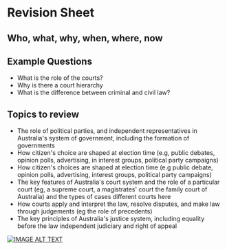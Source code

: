 # Revision Sheet
## Who, what, why, when, where, now


## Example Questions
- What is the role of the courts?
- Why is there a court hierarchy
- What is the difference between criminal and civil law?

## Topics to review

- The role of political parties, and independent representatives in Australia's system of government, including the formation of governments
- How citizen's choice are shaped at election time (e.g, public debates, opinion polls, advertising, in interest groups, political party campaigns)
- How citizen's choices are shaped at election time (e.g public debate, opinion polls, advertising, interest groups, political party campaigns)
- The key features of Australia's court system and the role of a particular court (eg, a supreme court, a magistrates' court the family court of Australia) and the types of cases different courts here
- How courts apply and interpret the law, resolve disputes, and make law through judgements (eg the role of precedents)
- The key principles of Australia's justice system, including equality before the law independent judiciary and right of appeal


[![IMAGE ALT TEXT](http://img.youtube.com/vi/dQw4w9WgXcQ/0.jpg)](http://www.youtube.com/watch?v=dQw4w9WgXcQ "Video Title")
